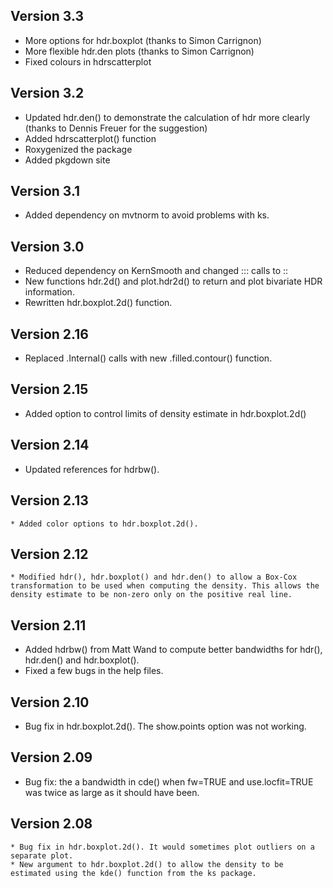 ## Version 3.3
  * More options for hdr.boxplot (thanks to Simon Carrignon)
  * More flexible hdr.den plots (thanks to Simon Carrignon)
  * Fixed colours in hdrscatterplot
  
## Version 3.2
  * Updated hdr.den() to demonstrate the calculation of hdr more clearly (thanks to Dennis Freuer for the suggestion)
  * Added hdrscatterplot() function
  * Roxygenized the package
  * Added pkgdown site

## Version 3.1
  * Added dependency on mvtnorm to avoid problems with ks.

## Version 3.0
  * Reduced dependency on KernSmooth and changed ::: calls to ::
  * New functions hdr.2d() and plot.hdr2d() to return and plot bivariate HDR information.
  * Rewritten hdr.boxplot.2d() function.

## Version 2.16
  * Replaced .Internal() calls with new .filled.contour() function.

## Version 2.15
  * Added option to control limits of density estimate in hdr.boxplot.2d()

## Version 2.14
  * Updated references for hdrbw().

## Version 2.13
	* Added color options to hdr.boxplot.2d().

## Version 2.12
	* Modified hdr(), hdr.boxplot() and hdr.den() to allow a Box-Cox transformation to be used when computing the density. This allows the density estimate to be non-zero only on the positive real line.

## Version 2.11
  * Added hdrbw() from Matt Wand to compute better bandwidths for hdr(), hdr.den() and hdr.boxplot().
  * Fixed a few bugs in the help files.

## Version 2.10
  * Bug fix in hdr.boxplot.2d(). The show.points option was not working.

## Version 2.09
  * Bug fix: the a bandwidth in cde() when fw=TRUE and use.locfit=TRUE was twice as large as it should have been.

## Version 2.08
    * Bug fix in hdr.boxplot.2d(). It would sometimes plot outliers on a separate plot.
    * New argument to hdr.boxplot.2d() to allow the density to be estimated using the kde() function from the ks package.
